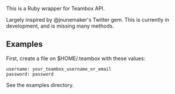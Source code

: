 
This is a Ruby wrapper for Teambox API.

Largely inspired by @jnunemaker's Twitter gem.
This is currently in development, and is missing many methods.

Examples
-------------------------------------------------------------------------------

First, create a file on $HOME/.teambox with these values:

    username: your_teambox_username_or_email
    password: password

See the examples directory.
